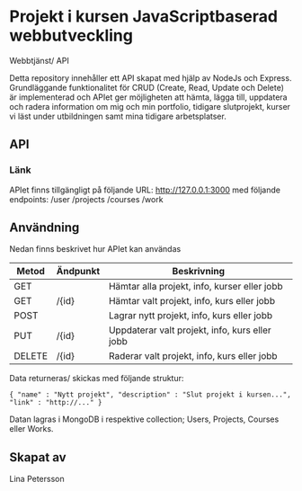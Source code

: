 # Projekt i kursen JavaScriptbaserad webbutveckling
Webbtjänst/ API

Detta repository innehåller ett API skapat med hjälp av NodeJs och Express. Grundläggande funktionalitet för CRUD (Create, Read, Update och Delete) är implementerad och APIet ger möjligheten att hämta, lägga till, uppdatera och radera information om mig och min portfolio, tidigare slutprojekt, kurser vi läst under utbildningen samt mina tidigare arbetsplatser. 

## API
### Länk
APIet finns tillgängligt på följande URL: http://127.0.0.1:3000
med följande endpoints:
/user
/projects
/courses
/work

## Användning
Nedan finns beskrivet hur APIet kan användas

| Metod | Ändpunkt                     | Beskrivning                                     |
|-------|------------------------------|-------------------------------------------------|
| GET   |                              | Hämtar alla projekt, info, kurser eller jobb    |
| GET   | /{id}                        | Hämtar valt projekt, info, kurs eller jobb      |
| POST  |                              | Lagrar nytt projekt, info, kurs eller jobb      |
| PUT   | /{id}                        | Uppdaterar valt projekt, info, kurs eller jobb  |
| DELETE| /{id}                        | Raderar valt projekt, info, kurs eller jobb     |

Data returneras/ skickas med följande struktur: 

`{
  "name" : "Nytt projekt",
  "description" : "Slut projekt i kursen...",
  "link" : "http://..."
}`

Datan lagras i MongoDB i respektive collection; Users, Projects, Courses eller Works.

## Skapat av
Lina Petersson

